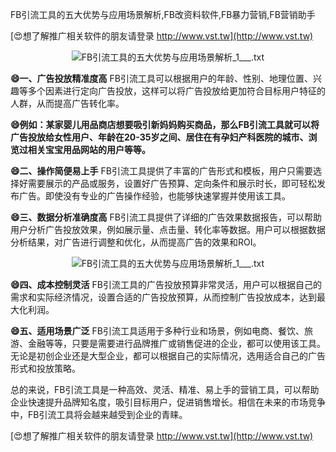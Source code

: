 FB引流工具的五大优势与应用场景解析,FB改资料软件,FB暴力营销,FB营销助手

[😍想了解推广相关软件的朋友请登录 http://www.vst.tw](http://www.vst.tw)

 <center><img src="https://vst.tw/MP4/tuiguang/png/1.png" alt="FB引流工具的五大优势与应用场景解析_1___.txt"></center>

**😄一、广告投放精准度高**
FB引流工具可以根据用户的年龄、性别、地理位置、兴趣等多个因素进行定向广告投放，这样可以将广告投放给更加符合目标用户特征的人群，从而提高广告转化率。

**😄例如：某家婴儿用品商店想要吸引新妈妈购买商品，那么FB引流工具就可以将广告投放给女性用户、年龄在20-35岁之间、居住在有孕妇产科医院的城市、浏览过相关宝宝用品网站的用户等等。**

**😄二、操作简便易上手**
FB引流工具提供了丰富的广告形式和模板，用户只需要选择好需要展示的产品或服务，设置好广告预算、定向条件和展示时长，即可轻松发布广告。即使没有专业的广告操作经验，也能够快速掌握并使用该工具。

**😄三、数据分析准确度高**
FB引流工具提供了详细的广告效果数据报告，可以帮助用户分析广告投放效果，例如展示量、点击量、转化率等数据。用户可以根据数据分析结果，对广告进行调整和优化，从而提高广告的效果和ROI。

 <center><img src="https://vst.tw/MP4/tuiguang/png/6.png" alt="FB引流工具的五大优势与应用场景解析_1___.txt"></center>

**😄四、成本控制灵活**
FB引流工具的广告投放预算非常灵活，用户可以根据自己的需求和实际经济情况，设置合适的广告投放预算，从而控制广告投放成本，达到最大化利润。

**😄五、适用场景广泛**
FB引流工具适用于多种行业和场景，例如电商、餐饮、旅游、金融等等，只要是需要进行品牌推广或销售促进的企业，都可以使用该工具。无论是初创企业还是大型企业，都可以根据自己的实际情况，选用适合自己的广告形式和投放策略。

总的来说，FB引流工具是一种高效、灵活、精准、易上手的营销工具，可以帮助企业快速提升品牌知名度，吸引目标用户，促进销售增长。相信在未来的市场竞争中，FB引流工具将会越来越受到企业的青睐。

[😍想了解推广相关软件的朋友请登录 http://www.vst.tw](http://www.vst.tw)



